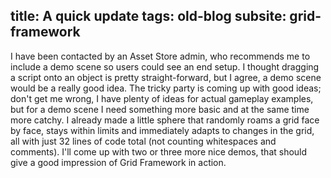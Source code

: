 title: A quick update
tags: old-blog
subsite: grid-framework
---

I have been contacted by an Asset Store admin, who recommends me to include a
demo scene so users could see an end setup. I thought dragging a script onto an
object is pretty straight-forward, but I agree, a demo scene would be a really
good idea. The tricky party is coming up with good ideas; don't get me wrong, I
have plenty of ideas for actual gameplay examples, but for a demo scene I need
something more basic and at the same time more catchy. I already made a little
sphere that randomly roams a grid face by face, stays within limits and
immediately adapts to changes in the grid, all with just 32 lines of code total
(not counting whitespaces and comments). I'll come up with two or three more
nice demos, that should give a good impression of Grid Framework  in action.

